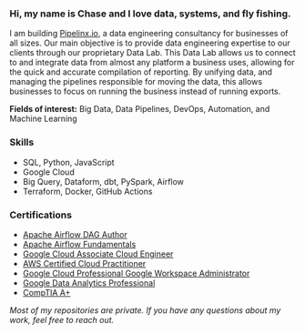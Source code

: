 ### Hi, my name is Chase and I love data, systems, and fly fishing. 

I am building [Pipelinx.io](https://pipelinx.io/), a data engineering consultancy for businesses of all sizes. Our main objective is to provide data engineering expertise to our clients through our proprietary Data Lab. This Data Lab allows us to connect to and integrate data from almost any platform a business uses, allowing for the quick and accurate compilation of reporting. By unifying data, and managing the pipelines responsible for moving the data, this allows businesses to focus on running the business instead of running exports.

**Fields of interest:** Big Data, Data Pipelines, DevOps, Automation, and Machine Learning

### Skills
- SQL, Python, JavaScript
- Google Cloud
- Big Query, Dataform, dbt, PySpark, Airflow
- Terraform, Docker, GitHub Actions

### Certifications
- [Apache Airflow DAG Author](https://www.credly.com/badges/73130d9f-7397-4f9e-9b71-3ce6b479854c)
- [Apache Airflow Fundamentals](https://www.credential.net/6a4a7377-b710-46f0-996a-4a442f7e9da2#acc.HBOtLxIp)
- [Google Cloud Associate Cloud Engineer](https://www.credential.net/e45d6fa9-c063-4d11-9696-7294172ce57f#acc.MqcdvjnB)
- [AWS Certified Cloud Practitioner](https://www.credly.com/badges/1c4c0afa-b196-4f7c-888e-708f8aa84fbe)
- [Google Cloud Professional Google Workspace Administrator](https://www.credential.net/6a4a7377-b710-46f0-996a-4a442f7e9da2#acc.HBOtLxIp)
- [Google Data Analytics Professional](https://www.credly.com/badges/2d9c58b1-be27-45d8-8876-9b2b4215c786)
- [CompTIA A+](https://www.credly.com/badges/ac525705-659e-4196-942f-166397f3fb57)

*Most of my repositories are private. If you have any questions about my work, feel free to reach out.*
